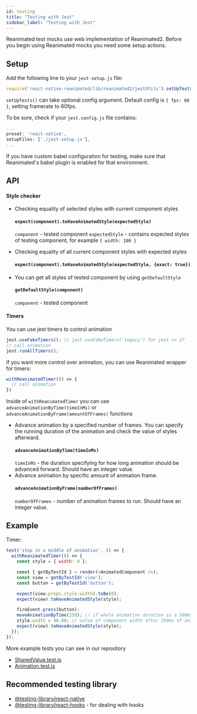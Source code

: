 ```yaml
---
id: testing
title: "Testing with Jest"
sidebar_label: "Testing with Jest"
---
```


Reanimated test mocks use web implementation of Reanimated2. Before you begin using Reanimated mocks you need some setup actions.

## Setup

Add the following line to your `jest-setup.js` file:
```js
require('react-native-reanimated/lib/reanimated2/jestUtils').setUpTests();
```
`setUpTests()` can take optional config argument. Default config is `{ fps: 60 }`, setting framerate to 60fps.

To be sure, check if your `jest.config.js` file contains:
```js
...
preset: 'react-native',
setupFiles: ['./jest-setup.js'],
...
```

If you have custom babel configuration for testing, make sure that Reanimated's babel plugin is enabled for that environment.

## API

#### Style checker
- Checking equality of selected styles with current component styles
  #### `expect(component).toHaveAnimatedStyle(expectedStyle)`
  `component` - tested component
  `expectedStyle` - contains expected styles of testing component, for example `{ width: 100 }`

- Checking equality of all current component styles with expected styles
  #### `expect(component).toHaveAnimatedStyle(expectedStyle, {exact: true})`

- You can get all styles of tested component by using `getDefaultStyle`
  #### `getDefaultStyle(component)`
  `component` - tested component

#### Timers
You can use jest timers to control animation
```js
jest.useFakeTimers(); // jest.useFakeTimers('legacy') for jest >= 27
// call animation
jest.runAllTimers();
```
If you want more control over animation, you can use Reanimated wrapper for timers:
```js
withReanimatedTimer(() => {
  // call animation
})
```
Inside of `withReanimatedTimer` you can use `advanceAnimationByTime(timeInMs)` or `advanceAnimationByFrame(amountOfFrames)` functions
- Advance animation by a specified number of frames. You can specify the running duration of the animation and check the value of styles afterward.
  #### `advanceAnimationByTime(timeInMs)`
  `timeInMs` - the duration specifying for how long animation should be advanced forward. Should have an integer value.
- Advance animation by specific amount of animation frame.
  #### `advanceAnimationByFrame(numberOfFrames)`
  `numberOfFrames` - number of animation frames to run. Should have an integer value.

## Example

Timer:

```js
test('stop in a middle of animation', () => {
  withReanimatedTimer(() => {
    const style = { width: 0 };

    const { getByTestId } = render(<AnimatedComponent />);
    const view = getByTestId('view');
    const button = getByTestId('button');

    expect(view.props.style.width).toBe(0);
    expect(view).toHaveAnimatedStyle(style);

    fireEvent.press(button);
    moveAnimationByTime(250); // if whole animation duration is a 500ms
    style.width = 46.08; // value of component width after 250ms of animation
    expect(view).toHaveAnimatedStyle(style);
  });
});
```

More example tests you can see in our repository
- [SharedValue.test.js](https://github.com/software-mansion/react-native-reanimated/tree/main/__tests__/SharedValue.test.js)
- [Animation.test.js](https://github.com/software-mansion/react-native-reanimated/tree/main/__tests__/Animation.test.js)

## Recommended testing library

- [@testing-library/react-native](https://callstack.github.io/react-native-testing-library/)
- [@testing-library/react-hooks](https://react-hooks-testing-library.com/) - for dealing with hooks